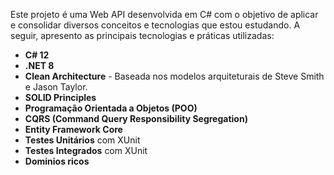 Este projeto é uma Web API desenvolvida em C# com o objetivo de aplicar e consolidar diversos conceitos e tecnologias que estou estudando. A seguir, apresento as principais tecnologias e práticas utilizadas:

- **C# 12**
- **.NET 8**
- **Clean Architecture** - Baseada nos modelos arquiteturais de Steve Smith e Jason Taylor.
- **SOLID Principles**
- **Programação Orientada a Objetos (POO)**
- **CQRS (Command Query Responsibility Segregation)**
- **Entity Framework Core**
- **Testes Unitários** com XUnit
- **Testes Integrados** com XUnit
- **Dominios ricos**
